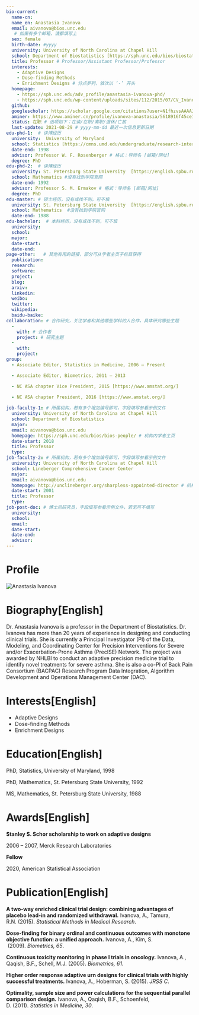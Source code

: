 ```yaml
---
bio-current:
  name-cn: 
  name_en: Anastasia Ivanova
  email: aivanova@bios.unc.edu 
   # 如果有多个邮箱，请都填写上
  sex: female
  birth-date: #yyyy
  university: University of North Carolina at Chapel Hill 
  school: Department of Biostatistics [https://sph.unc.edu/bios/biostatistics/] # 格式：学院名称[学院官网链接]
  title: Professor # Professor/Assistant Professor/Professor
  interests: 
    - Adaptive Designs
    - Dose-finding Methods
    - Enrichment Designs # 分点罗列，依次以 ‘-’ 开头
  homepage: 
    - https://sph.unc.edu/adv_profile/anastasia-ivanova-phd/ 
    - https://sph.unc.edu/wp-content/uploads/sites/112/2015/07/CV_Ivanova_without_support_2020-A.doc # 如果有多个主页，请都填写上
  github: 
  googlescholar: https://scholar.google.com/citations?user=N1fhzvsAAAAJ
  aminer: https://www.aminer.cn/profile/ivanova-anastasia/5618916f45ce1e596409022c
  status: 在职 # 选项如下：在读/在职/离职/退休/亡故
  last-update: 2021-08-29 # yyyy-mm-dd 最近一次信息更新日期
edu-phd-1:  # 读博经历
  university:  University of Maryland
  school: Statistics [https://cmns.umd.edu/undergraduate/research-internships]
  date-end: 1998
  advisor: Professor W. F. Rosenberger # 格式：导师名 [邮箱/网址]
  degree: PhD
edu-phd-2:  # 读博经历
  university: St. Petersburg State University  [https://english.spbu.ru/our-university/about-st-petersburg-university]
  school: Mathematics #没有找到学院官网
  date-end: 1992
  advisor: Professor S. M. Ermakov # 格式：导师名 [邮箱/网址]
  degree: PhD 
edu-master: # 硕士经历，没有或找不到，可不填
  university: St. Petersburg State University  [https://english.spbu.ru/our-university/about-st-petersburg-university]
  school: Mathematics  #没有找到学院官网
  date-end: 1988
edu-bachelor:  # 本科经历，没有或找不到，可不填
  university: 
  school: 
  major: 
  date-start: 
  date-end: 
page-other:   # 其他有用的链接，部分可从学者主页子栏目获得
  publication: 
  research: 
  software: 
  project: 
  blog: 
  arxiv: 
  linkedin: 
  weibo:
  twitter:
  wikipedia:
  baidu-baike:
collaboration: # 合作研究，关注学者和其他哪些学科的人合作，具体研究哪些主题
  - 
    with: # 合作者
    project: # 研究主题
  - 
    with: 
    project: 
group: 
  - Associate Editor, Statistics in Medicine, 2006 – Present

  - Associate Editor, Biometrics, 2011 – 2013

  - NC ASA chapter Vice President, 2015 [https://www.amstat.org/]

  - NC ASA chapter President, 2016 [https://www.amstat.org/]
  
job-faculty-1: # 所属机构，若有多个增加编号即可，字段填写参看示例文件
  university: University of North Carolina at Chapel Hill 
  school: Department of Biostatistics
  major: 
  email: aivanova@bios.unc.edu 
  homepage: https://sph.unc.edu/bios/bios-people/ # 机构内学者主页
  date-start: 2018
  title: Professor
  type: 
job-faculty-2: # 所属机构，若有多个增加编号即可，字段填写参看示例文件
  university: University of North Carolina at Chapel Hill 
  school: Lineberger Comprehensive Cancer Center
  major: 
  email: aivanova@bios.unc.edu 
  homepage: http://unclineberger.org/sharpless-appointed-director # 机构内学者主页
  date-start: 2001
  title: Professor
  type:  
job-post-doc: # 博士后研究员，字段填写参看示例文件，若无可不填写
  university: 
  school: 
  email: 
  date-start: 
  date-end: 
  advisor: 
---
```


# Profile

![Anastasia Ivanova](https://sph.unc.edu/wp-content/uploads/sites/112/2021/06/Anastasia_Ivanova_738x714.jpg)

# Biography[English]
Dr. Anastasia Ivanova is a professor in the Department of Biostatistics. Dr. Ivanova has more than 20 years of experience in designing and conducting clinical trials. She is currently a Principal Investigator (PI) of the Data, Modeling, and Coordinating Center for Precision Interventions for Severe and/or Exacerbation-Prone Asthma (PrecISE) Network. The project was awarded by NHLBI to conduct an adaptive precision medicine trial to identify novel treatments for severe asthma. She is also a co-PI of Back Pain Consortium (BACPAC) Research Program Data Integration, Algorithm Development and Operations Management Center (DAC).


# Interests[English]
*   Adaptive Designs
*   Dose-finding Methods
*   Enrichment Designs

# Education[English]
PhD, Statistics, University of Maryland, 1998

PhD, Mathematics, St. Petersburg State University, 1992

MS, Mathematics, St. Petersburg State University, 1988



# Awards[English]
**Stanley S. Schor scholarship to work on adaptive designs**

2006 – 2007, Merck Research Laboratories

**Fellow**

2020, American Statistical Association


# Publication[English]
**A two-way enriched clinical trial design: combining advantages of placebo lead-in and randomized withdrawal.** Ivanova, A., Tamura, R.N. (2015). _Statistical Methods in Medical Research_.

**Dose-finding for binary ordinal and continuous outcomes with monotone objective function: a unified approach.** Ivanova, A., Kim, S.  (2009). _Biometrics, 65_.

**Continuous toxicity monitoring in phase I trials in oncology.** Ivanova, A., Qaqish, B.F., Schell, M.J. (2005). _Biometrics, 61_.

**Higher order response adaptive urn designs for clinical trials with highly successful treatments.** Ivanova, A., Hoberman, S. (2015). _JRSS C_.

**Optimality, sample size and power calculations for the sequential parallel comparison design.** Ivanova, A., Qaqish, B.F., Schoenfeld, D. (2011). _Statistics in Medicine, 30_.


